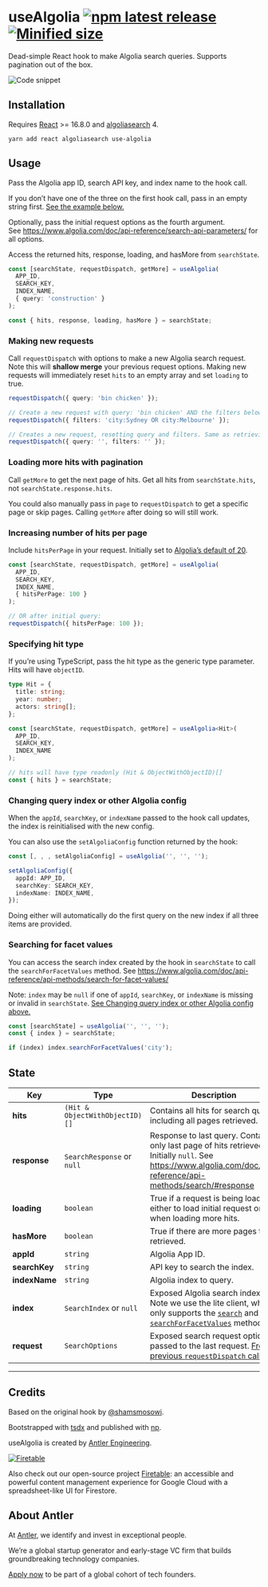 # useAlgolia [![npm latest release](https://badgen.net/npm/v/use-algolia)](https://www.npmjs.com/use-algolia) [![Minified size](https://badgen.net/bundlephobia/min/use-algolia)](https://bundlephobia.com/result?p=use-algolia)

Dead-simple React hook to make Algolia search queries. Supports pagination out
of the box.

![Code snippet](https://raw.githubusercontent.com/AntlerVC/use-algolia/master/assets/carbon.png)

## Installation

Requires [React](https://www.npmjs.com/react) >= 16.8.0 and
[algoliasearch](https://www.npmjs.com/algoliasearch) 4.

```
yarn add react algoliasearch use-algolia
```

## Usage

Pass the Algolia app ID, search API key, and index name to the hook call.

If you don’t have one of the three on the first hook call, pass in an empty
string first.
[See the example below.](#changing-query-index-or-other-algolia-config)

Optionally, pass the initial request options as the fourth argument.  
See https://www.algolia.com/doc/api-reference/search-api-parameters/ for all
options.

Access the returned hits, response, loading, and hasMore from `searchState`.

```ts
const [searchState, requestDispatch, getMore] = useAlgolia(
  APP_ID,
  SEARCH_KEY,
  INDEX_NAME,
  { query: 'construction' }
);

const { hits, response, loading, hasMore } = searchState;
```

### Making new requests

Call `requestDispatch` with options to make a new Algolia search request. Note
this will **shallow merge** your previous request options. Making new requests
will immediately reset `hits` to an empty array and set `loading` to true.

```ts
requestDispatch({ query: 'bin chicken' });

// Create a new request with query: 'bin chicken' AND the filters below.
requestDispatch({ filters: 'city:Sydney OR city:Melbourne' });

// Creates a new request, resetting query and filters. Same as retrieving all objects.
requestDispatch({ query: '', filters: '' });
```

### Loading more hits with pagination

Call `getMore` to get the next page of hits. Get all hits from
`searchState.hits`, not `searchState.response.hits`.

You could also manually pass in `page` to `requestDispatch` to get a specific
page or skip pages. Calling `getMore` after doing so will still work.

### Increasing number of hits per page

Include `hitsPerPage` in your request. Initially set to
[Algolia’s default of 20](https://www.algolia.com/doc/api-reference/api-parameters/hitsPerPage/).

```ts
const [searchState, requestDispatch, getMore] = useAlgolia(
  APP_ID,
  SEARCH_KEY,
  INDEX_NAME,
  { hitsPerPage: 100 }
);

// OR after initial query:
requestDispatch({ hitsPerPage: 100 });
```

### Specifying hit type

If you’re using TypeScript, pass the hit type as the generic type parameter.
Hits will have `objectID`.

```ts
type Hit = {
  title: string;
  year: number;
  actors: string[];
};

const [searchState, requestDispatch, getMore] = useAlgolia<Hit>(
  APP_ID,
  SEARCH_KEY,
  INDEX_NAME
);

// hits will have type readonly (Hit & ObjectWithObjectID)[]
const { hits } = searchState;
```

### Changing query index or other Algolia config

When the `appId`, `searchKey`, or `indexName` passed to the hook call updates,
the index is reinitialised with the new config.

You can also use the `setAlgoliaConfig` function returned by the hook:

```ts
const [, , , setAlgoliaConfig] = useAlgolia('', '', '');

setAlgoliaConfig({
  appId: APP_ID,
  searchKey: SEARCH_KEY,
  indexName: INDEX_NAME,
});
```

Doing either will automatically do the first query on the new index if all three
items are provided.

### Searching for facet values

You can access the search index created by the hook in `searchState` to call the
`searchForFacetValues` method. See
https://www.algolia.com/doc/api-reference/api-methods/search-for-facet-values/

Note: `index` may be `null` if one of `appId`, `searchKey`, or `indexName` is
missing or invalid in `searchState`.
[See Changing query index or other Algolia config above.](#changing-query-index-or-other-algolia-config)

```js
const [searchState] = useAlgolia('', '', '');
const { index } = searchState;

if (index) index.searchForFacetValues('city');
```

## State

| Key           | Type                           | Description                                                                                                                                                                                                                                                                        |
| ------------- | ------------------------------ | ---------------------------------------------------------------------------------------------------------------------------------------------------------------------------------------------------------------------------------------------------------------------------------- |
| **hits**      | `(Hit & ObjectWithObjectID)[]` | Contains all hits for search query, including all pages retrieved.                                                                                                                                                                                                                 |
| **response**  | `SearchResponse` or `null`     | Response to last query. Contains only last page of hits retrieved. Initially `null`. See https://www.algolia.com/doc/api-reference/api-methods/search/#response                                                                                                                    |
| **loading**   | `boolean`                      | True if a request is being loaded, either to load initial request or when loading more hits.                                                                                                                                                                                       |
| **hasMore**   | `boolean`                      | True if there are more pages to be retrieved.                                                                                                                                                                                                                                      |
| **appId**     | `string`                       | Algolia App ID.                                                                                                                                                                                                                                                                    |
| **searchKey** | `string`                       | API key to search the index.                                                                                                                                                                                                                                                       |
| **indexName** | `string`                       | Algolia index to query.                                                                                                                                                                                                                                                            |
| **index**     | `SearchIndex` or `null`        | Exposed Algolia search index. Note we use the lite client, which only supports the [`search`](https://www.algolia.com/doc/api-reference/api-methods/search/) and [`searchForFacetValues`](https://www.algolia.com/doc/api-reference/api-methods/search-for-facet-values/) methods. |
| **request**   | `SearchOptions`                | Exposed search request options passed to the last request. [From previous `requestDispatch` calls.](#making-new-requests)                                                                                                                                                          |

---

## Credits

Based on the original hook by [@shamsmosowi](https://github.com/shamsmosowi).

Bootstrapped with [tsdx](https://github.com/jaredpalmer/tsdx) and published with
[np](https://github.com/sindresorhus/np).

useAlgolia is created by [Antler Engineering](https://twitter.com/AntlerEng).

[![Firetable](https://github.com/AntlerVC/use-algolia/raw/master/assets/firetable.svg?sanitize=true)](https://firetable.io)

Also check out our open-source project [Firetable](https://firetable.io): an
accessible and powerful content management experience for Google Cloud with a
spreadsheet-like UI for Firestore.

## About Antler

At [Antler](https://antler.co), we identify and invest in exceptional people.

We’re a global startup generator and early-stage VC firm that builds
groundbreaking technology companies.

[Apply now](https://antler.co/apply) to be part of a global cohort of tech
founders.
